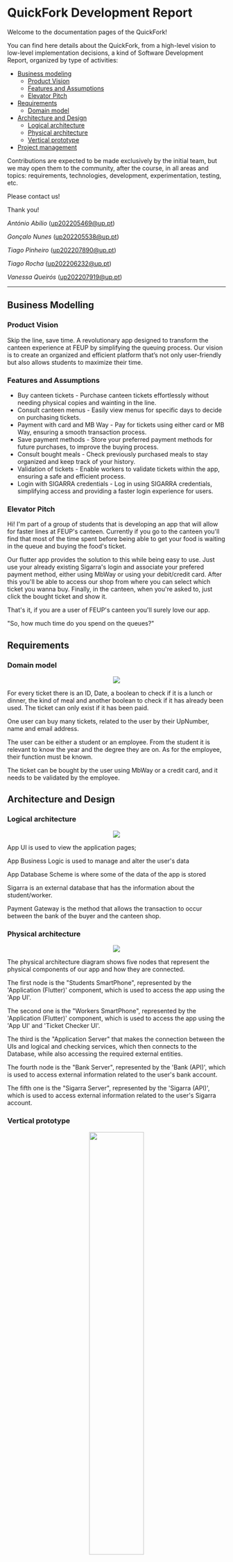# QuickFork Development Report

Welcome to the documentation pages of the QuickFork!

You can find here details about the QuickFork, from a high-level vision to low-level implementation decisions, a kind of Software Development Report, organized by type of activities:

* [Business modeling](#Business-Modelling)
  * [Product Vision](#Product-Vision)
  * [Features and Assumptions](#Features-and-Assumptions)
  * [Elevator Pitch](#Elevator-pitch)
* [Requirements](#Requirements)
  * [Domain model](#Domain-model)
* [Architecture and Design](#Architecture-And-Design)
  * [Logical architecture](#Logical-Architecture)
  * [Physical architecture](#Physical-Architecture)
  * [Vertical prototype](#Vertical-Prototype)
* [Project management](#Project-Management)

Contributions are expected to be made exclusively by the initial team, but we may open them to the community, after the course, in all areas and topics: requirements, technologies, development, experimentation, testing, etc.

Please contact us!

Thank you!

*António Abílio* (up202205469@up.pt)

*Gonçalo Nunes* (up202205538@up.pt)

*Tiago Pinheiro* (up202207890@up.pt)

*Tiago Rocha* (up202206232@up.pt)

*Vanessa Queirós* (up202207919@up.pt)

---
## Business Modelling

### Product Vision

Skip the line, save time. A revolutionary app designed to transform the canteen experience at FEUP by simplifying the queuing process. Our vision is to create an organized and efficient platform that’s not only user-friendly but also allows students to maximize their time.

### Features and Assumptions
- Buy canteen tickets - Purchase canteen tickets effortlessly without needing physical copies and wainting in the line.
- Consult canteen menus - Easily view menus for specific days to decide on purchasing tickets.
- Payment with card and MB Way - Pay for tickets using either card or MB Way, ensuring a smooth transaction process.
- Save payment methods - Store your preferred payment methods for future purchases, to improve the buying process.
- Consult bought meals - Check previously purchased meals to stay organized and keep track of your history.
- Validation of tickets - Enable workers to validate tickets within the app, ensuring a safe and efficient process.
- Login with SIGARRA credentials - Log in using SIGARRA credentials, simplifying access and providing a faster login experience for users.

### Elevator Pitch
Hi! I'm part of a group of students that is developing an app that will allow for faster lines at FEUP's canteen. Currently if you go to the canteen you'll find that most of the time spent before being able to get your food is waiting in the queue and buying the food's ticket.

Our flutter app provides the solution to this while being easy to use. Just use your already existing Sigarra's login and associate your prefered payment method, either using MbWay or using your debit/credit card. After this you'll be able to access our shop from where you can select which ticket you wanna buy. Finally, in the canteen, when you're asked to, just click the bought ticket and show it.

That's it, if you are a user of FEUP's canteen you'll surely love our app.

"So, how much time do you spend on the queues?"


## Requirements

### Domain model

<p align="center" justify="center">
  <img src="https://github.com/FEUP-LEIC-ES-2023-24/2LEIC18T2/blob/b3850ba15a4176be8e03639a0955b117643e0ebf/images/DomainModel.png?raw=true"/>
</p>

For every ticket there is an ID, Date, a boolean to check if it is a lunch or dinner, the kind of meal and another boolean to check if it has already been used. The ticket can only exist if it has been paid.

One user can buy many tickets, related to the user by their UpNumber, name and email address.

The user can be either a student or an employee. From the student it is relevant to know the year and the degree they are on. As for the employee, their function must be known.

The ticket can be bought by the user using MbWay or a credit card, and it needs to be validated by the employee.


## Architecture and Design

### Logical architecture

<p align="center" justify="center">
  <img src="https://github.com/FEUP-LEIC-ES-2023-24/2LEIC18T2/blob/becca77738264bed0cfa3b8cc3a72b8dd9e52ebc/images/LogicalView.png?raw=true"/>
</p>

App UI is used to view the application pages;

App Business Logic is used to manage and alter the user's data

App Database Scheme is where some of the data of the app is stored

Sigarra is an external database that has the information about the student/worker.

Payment Gateway is the method that allows the transaction to occur between the bank of the buyer and the canteen shop.

### Physical architecture

<p align="center" justify="center">
  <img src="https://github.com/FEUP-LEIC-ES-2023-24/2LEIC18T2/blob/becca77738264bed0cfa3b8cc3a72b8dd9e52ebc/images/DeploymentView.png?raw=true"/>
</p>

The physical architecture diagram shows five nodes that represent the physical components of our app and how they are connected.

The first node is the "Students SmartPhone", represented by the 'Application (Flutter)' component, which is used to access the app using the 'App UI'.

The second one is the "Workers SmartPhone", represented by the 'Application (Flutter)' component, which is used to access the app using the 'App UI' and 'Ticket Checker UI'.

The third is the "Application Server" that makes the connection between the UIs and logical and checking services, which then connects to the Database, while also accessing the required external entities.

The fourth node is the "Bank Server", represented by the 'Bank (API)', which is used to access external information related to the user's bank account.

The fifth one is the "Sigarra Server", represented by the 'Sigarra (API)', which is used to access external information related to the user's Sigarra account.

### Vertical prototype
<p align="center" justify="center">
  <img src="https://github.com/FEUP-LEIC-ES-2023-24/2LEIC18T2/blob/d8b1a24db565edbf4bbcbb71a105e8953603d12f/images/Prototype.jpeg?raw=true" width="50%"/>
</p>

A vertical prototype was created with a simple menu, using both flutter and firebase, which will be used later on to keep track of crucial information.

## Project management

* Backlog management: [Github Projects Board](https://github.com/orgs/FEUP-LEIC-ES-2023-24/projects/16)
* Release management:
  * [v0.0.2](https://github.com/FEUP-LEIC-ES-2023-24/2LEIC18T2/releases/tag/Sprint_0)
* Sprint planning and retrospectives:

### Sprint 0

>   ### Github Projects Board
>  
>   #### Beginning
>   <p align="center" justify="center">
>  <img src="https://github.com/FEUP-LEIC-ES-2023-24/2LEIC18T2/blob/74f14b856d2c1c0fc31c95db8e8eca2a86d407c7/images/product_backlog_s0b.png" width="100%"/>
>   </p>
>
>   ### Retrospectives
>
>   This sprint does not add any valuable functions to the app. The current state of the app is a simple menu with simple buttons. We also planned ahead the project, by establishing the workflow.
